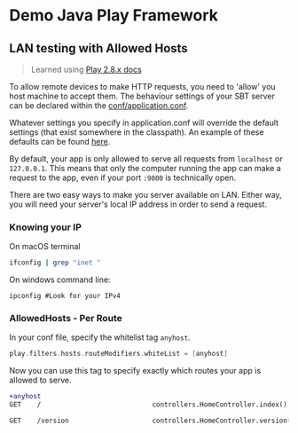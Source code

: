 # Demo Java Play Framework 


## LAN testing with Allowed Hosts 

> Learned using [Play 2.8.x docs](https://www.playframework.com/documentation/2.8.x/AllowedHostsFilter#Allowed-hosts-filter)

To allow remote devices to make HTTP requests, you need to 'allow' you host machine to accept them. 
The behaviour settings of your SBT server can be declared within the [conf/application.conf](./diceroller/conf/application.conf).

Whatever settings you specify in application.conf will override the default settings (that exist somewhere in the classpath).
An example of these defaults can be found [here](https://www.playframework.com/documentation/2.8.x/resources/confs/filters-helpers/reference.conf).

By default, your app is only allowed to serve all requests from `localhost` or `127.0.0.1`. This means that only the computer running the app can make a request to the app, even if your port `:9000` is technically open. 

There are two easy ways to make you server available on LAN. Either way, you will need your server's local IP address
in order to send a request.

### Knowing your IP

On macOS terminal

```zsh
ifconfig | grep "inet "
```

On windows command line:

```shell
ipconfig #Look for your IPv4 
```

### AllowedHosts - Per Route

In your conf file, specify the whitelist tag `anyhost`.

```scala
play.filters.hosts.routeModifiers.whiteList = [anyhost]
```

Now you can use this tag to specify exactly which routes your app is allowed to serve. 

```diff
+anyhost
GET    /                            controllers.HomeController.index()

GET    /version                     controllers.HomeController.version()
```




